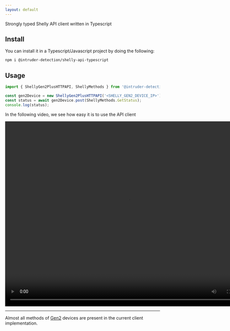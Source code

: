 ```yaml
---
layout: default
---
```


Strongly typed Shelly API client written in Typescript

## Install

You can install it in a Typescript/Javascript project by doing the following:

```bash
npm i @intruder-detection/shelly-api-typescript
```

## Usage

```ts
import { ShellyGen2PlusHTTPAPI, ShellyMethods } from '@intruder-detection/shelly-api-typescript';

const gen2Device = new ShellyGen2PlusHTTPAPI('<SHELLY_GEN2_DEVICE_IP>');
const status = await gen2Device.post(ShellyMethods.GetStatus);
console.log(status);
```

In the following video, we see how easy it is to use the API client 

<video src="converted_file.mp4" width="800" height="600"  controls ></video>

---

Almost all methods of [Gen2](https://shelly-api-docs.shelly.cloud/gen2/) devices are present in the current client implementation.
